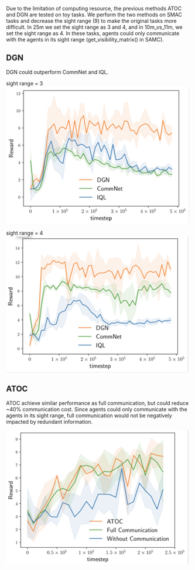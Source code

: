 Due to the limitation of computing resource, the previous methods ATOC and DGN are tested on toy tasks. We perform the two methods on SMAC tasks and decrease the sight range (9) to make the original tasks more difficult. In 25m we set the sight range as 3 and 4, and in 10m_vs_11m, we set the  sight range as 4. In these tasks, agents could only communicate with the agents in its sight range (get_visibility_matrix() in SAMC).

## DGN

DGN could outperform CommNet and IQL.

sight range = 3
<img src="./fig/DGN-3.png" alt="sight range = 3" width="500">

sight range = 4
<img src="./fig/DGN-4.png" alt="sight range = 4" width="500">

## ATOC

ATOC achieve similar performance as full communication, but could reduce ~40% communication cost. Since agents could only communicate with the agents in its sight range, full communication would not be negatively impacted by redundant information.

<img src="./fig/ATOC-4.png" alt="sight range = 4" width="500">
